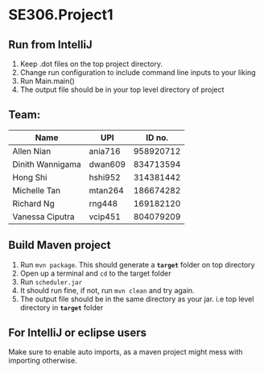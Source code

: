# SE306.Project1

## Run from IntelliJ
1. Keep .dot files on the top project directory.
2. Change run configuration to include command line inputs to your liking
3. Run Main.main()
4. The output file should be in your top level directory of project

## Team:
| Name | UPI  | ID no.  |
|---|---|---|
| Allen Nian | ania716 | 958920712 |
| Dinith Wannigama | dwan609 | 834713594 |
| Hong Shi | hshi952 | 314381442 |
| Michelle Tan | mtan264 | 186674282 |
| Richard Ng | rng448 | 169182120 |
| Vanessa Ciputra | vcip451 | 804079209 |

## Build Maven project

1. Run `mvn package`. This should generate a **`target`** folder on top directory
2. Open up a terminal and `cd` to the target folder
3. Run `scheduler.jar`
4. It should run fine, if not, run `mvn clean` and try again.
5. The output file should be in the same directory as your jar. i.e top level directory in **`target`** folder

## For IntelliJ or eclipse users

Make sure to enable auto imports, as a maven project might mess with importing otherwise.
